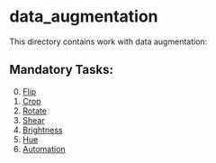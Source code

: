 # data_augmentation
This directory contains work with data augmentation:

## Mandatory Tasks:
0. [Flip](/pipeline/data_augmentation/0-flip.py)
1. [Crop](/pipeline/data_augmentation/1-crop.py)
2. [Rotate](/pipeline/data_augmentation/2-rotate.py)
3. [Shear](/pipeline/data_augmentation/3-shear.py)
4. [Brightness](/pipeline/data_augmentation/4-brightness.py)
5. [Hue](/pipeline/data_augmentation/5-hue.py)
6. [Automation]()
